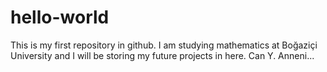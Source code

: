 # hello-world
This is my first repository in github.
I am studying mathematics at Boğaziçi University and I will be storing  my future projects in here. Can Y. Anneni...
